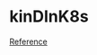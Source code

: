 # kinDInK8s

[Reference](https://d2iq.com/blog/running-kind-inside-a-kubernetes-cluster-for-continuous-integration)
